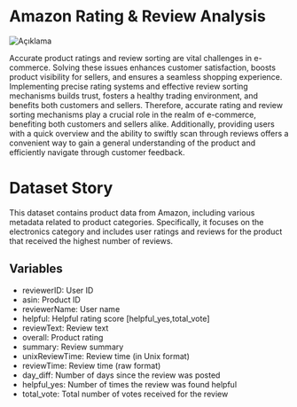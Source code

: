 # Amazon Rating & Review Analysis

![Açıklama](https://github.com/hgatasagun/Amazon_RatingProduct_ReviewSorter/blob/main/Review.jpg)

Accurate product ratings and review sorting are vital challenges in e-commerce. Solving these issues enhances customer satisfaction, boosts product visibility for sellers, and ensures a seamless shopping experience. Implementing precise rating systems and effective review sorting mechanisms builds trust, fosters a healthy trading environment, and benefits both customers and sellers. Therefore, accurate rating and review sorting mechanisms play a crucial role in the realm of e-commerce, benefiting both customers and sellers alike. Additionally, providing users with a quick overview and the ability to swiftly scan through reviews offers a convenient way to gain a general understanding of the product and efficiently navigate through customer feedback.

# Dataset Story
This dataset contains product data from Amazon, including various metadata related to product categories. Specifically, it focuses on the electronics category and includes user ratings and reviews for the product that received the highest number of reviews.

## Variables
 - reviewerID: User ID
 - asin: Product ID
 - reviewerName: User name
 - helpful: Helpful rating score [helpful_yes,total_vote]
 - reviewText: Review text
 - overall: Product rating
 - summary: Review summary
 - unixReviewTime: Review time (in Unix format)
 - reviewTime: Review time (raw format)
 - day_diff: Number of days since the review was posted
 - helpful_yes: Number of times the review was found helpful
 - total_vote: Total number of votes received for the review
